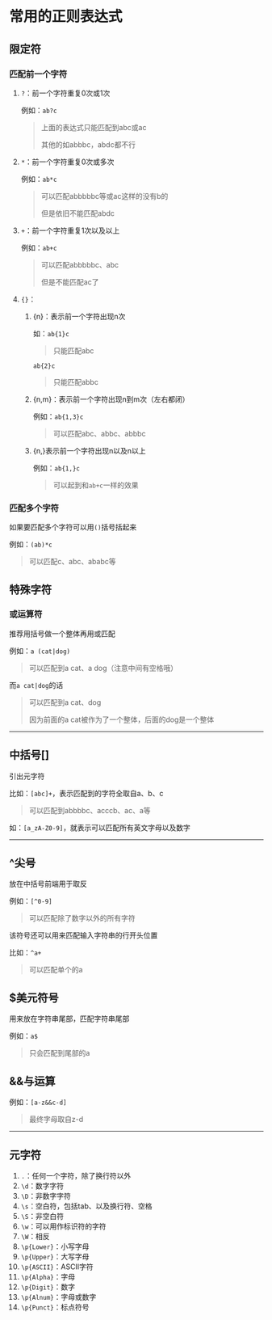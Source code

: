 # 常用的正则表达式

## 限定符

### 匹配前一个字符

1. `?`：前一个字符重复0次或1次

	例如：`ab?c`

	> 上面的表达式只能匹配到abc或ac
	>
	> 其他的如abbbc，abdc都不行

2. `*`：前一个字符重复0次或多次

	例如：`ab*c`

	> 可以匹配abbbbbc等或ac这样的没有b的
	>
	> 但是依旧不能匹配abdc

3. `+`：前一个字符重复1次以及以上

	例如：`ab+c`

	> 可以匹配abbbbbc、abc
	>
	> 但是不能匹配ac了

4. `{}`：

	1. {n}：表示前一个字符出现n次

		如：`ab{1}c`

		> 只能匹配abc

		`ab{2}c`

		> 只能匹配abbc

	2. {n,m}：表示前一个字符出现n到m次（左右都闭）

		例如：`ab{1,3}c`

		> 可以匹配abc、abbc、abbbc

	3. {n,}表示前一个字符出现n以及n以上

		例如：`ab{1,}c`

		> 可以起到和`ab+c`一样的效果

### 匹配多个字符

如果要匹配多个字符可以用`()`括号括起来

例如：`(ab)*c`

> 可以匹配c、abc、ababc等

## 特殊字符

### 或运算符

推荐用括号做一个整体再用或匹配

例如：`a (cat|dog)`

> 可以匹配到a cat、a dog（注意中间有空格哦）

而`a cat|dog`的话

> 可以匹配到a cat、dog
>
> 因为前面的a cat被作为了一个整体，后面的dog是一个整体

---

## 中括号[]

引出元字符

比如：`[abc]+`，表示匹配到的字符全取自a、b、c

> 可以匹配到abbbbc、acccb、ac、a等

如：`[a_zA-Z0-9]`，就表示可以匹配所有英文字母以及数字

---

## ^尖号

放在中括号前端用于取反

例如：`[^0-9]`

> 可以匹配除了数字以外的所有字符

该符号还可以用来匹配输入字符串的行开头位置

比如：`^a+`

> 可以匹配单个的a

## $美元符号

用来放在字符串尾部，匹配字符串尾部

例如：`a$`

> 只会匹配到尾部的a

## &&与运算

例如：`[a-z&&c-d]`

> 最终字母取自z-d

---

## 元字符

1. `.`：任何一个字符，除了换行符以外
2. `\d`：数字字符
3. `\D`：非数字字符
4. `\s`：空白符，包括tab、以及换行符、空格
5. `\S`：非空白符
6. `\w`：可以用作标识符的字符
7. `\W`：相反
8. `\p{Lower}`：小写字母
9. `\p{Upper}`：大写字母
10. `\p{ASCII}`：ASCII字符
11. `\p{Alpha}`：字母
12. `\p{Digit}`：数字
13. `\p{Alnum}`：字母或数字
14. `\p{Punct}`：标点符号